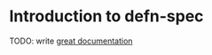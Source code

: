 # Introduction to defn-spec

TODO: write [great documentation](http://jacobian.org/writing/what-to-write/)
